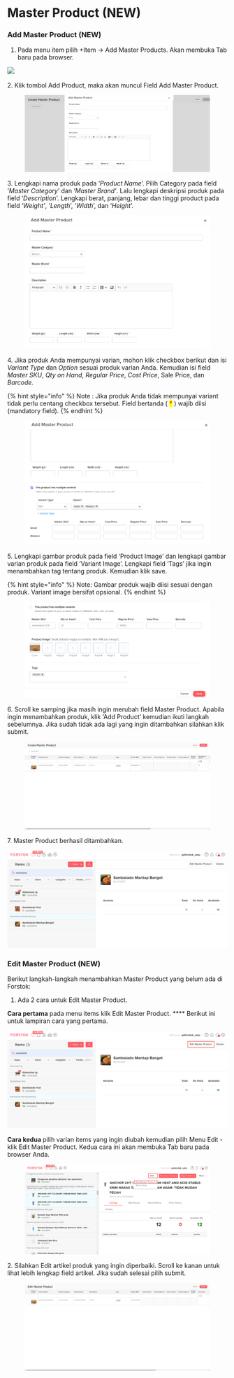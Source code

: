 # Master Product (NEW)

### **Add Master Product (NEW)**

1. Pada menu item pilih +Item -> Add Master Products. Akan membuka Tab baru pada browser.

![](../../.gitbook/assets/Screenshot\_31.png)

2\. Klik tombol Add Product, maka akan muncul Field Add Master Product.

<figure><img src="../../.gitbook/assets/Poin 2.png" alt=""><figcaption></figcaption></figure>

3\. Lengkapi nama produk pada ‘_Product Name_’. Pilih Category pada field ‘_Master Category_’ dan ‘_Master Brand'_. Lalu lengkapi deskripsi produk pada field ‘_Description_’. Lengkapi berat, panjang, lebar dan tinggi product pada field ‘_Weight’_, ‘_Length_’, ‘_Width_’, dan ‘_Height_’.

<figure><img src="../../.gitbook/assets/Poin 3.png" alt=""><figcaption></figcaption></figure>

4\. Jika produk Anda mempunyai varian, mohon klik checkbox berikut dan isi _Variant Type_ dan _Option_ sesuai produk varian Anda. Kemudian isi field _Master SKU_, _Qty on Hand_, _Regular Price_, _Cost Price_, Sale Price, dan _Barcode._

{% hint style="info" %}
Note : Jika produk Anda tidak mempunyai variant tidak perlu centang checkbox tersebut. Field bertanda ( <mark style="color:red;">\*</mark> ) wajib diisi (mandatory field).
{% endhint %}

<figure><img src="../../.gitbook/assets/Poin 4.png" alt=""><figcaption></figcaption></figure>

5\. Lengkapi gambar produk pada field ‘Product Image’ dan lengkapi gambar varian produk pada field ‘Variant Image’. Lengkapi field ‘Tags’ jika ingin menambahkan tag tentang produk. Kemudian klik save.

{% hint style="info" %}
Note: Gambar produk wajib diisi sesuai dengan produk. Variant image bersifat opsional.
{% endhint %}

<figure><img src="../../.gitbook/assets/Poin 5.png" alt=""><figcaption></figcaption></figure>

6\. Scroll ke samping jika masih ingin merubah field Master Product. Apabila ingin menambahkan produk, klik ‘Add Product’ kemudian ikuti langkah sebelumnya. Jika sudah tidak ada lagi yang ingin ditambahkan silahkan klik submit.

<figure><img src="../../.gitbook/assets/Poin 6.png" alt=""><figcaption></figcaption></figure>

7\. Master Product berhasil ditambahkan.

![](<../../.gitbook/assets/image (4) (1).png>)

### **Edit Master Product (NEW)**

Berikut langkah-langkah menambahkan Master Product yang belum ada di Forstok:

1. Ada 2 cara untuk Edit Master Product.

**Cara pertama** pada menu items klik Edit Master Product. **** Berikut ini untuk lampiran cara yang pertama.

![](../../.gitbook/assets/ttt.png)

**Cara kedua** pilih varian items yang ingin diubah kemudian pilih Menu Edit - klik Edit Master Product. Kedua cara ini akan membuka Tab baru pada browser Anda.

<figure><img src="../../.gitbook/assets/Screenshot_2022-08-26_15-49-58.png" alt=""><figcaption></figcaption></figure>

2\. Silahkan Edit artikel produk yang ingin diperbaiki. Scroll ke kanan untuk lihat lebih lengkap field artikel. Jika sudah selesai pilih submit.

<figure><img src="../../.gitbook/assets/de2.png" alt=""><figcaption></figcaption></figure>
